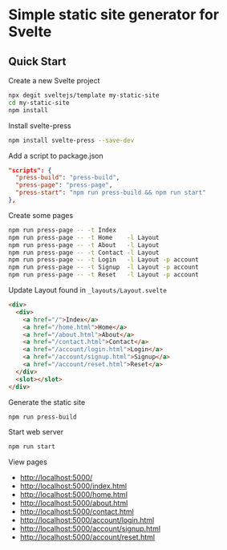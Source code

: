 # Simple static site generator for Svelte

## Quick Start

Create a new Svelte project

```bash
npx degit sveltejs/template my-static-site
cd my-static-site
npm install
```

Install svelte-press

```bash
npm install svelte-press --save-dev
```

Add a script to package.json

```json
"scripts": {
  "press-build": "press-build",
  "press-page": "press-page",
  "press-start": "npm run press-build && npm run start"
},
```

Create some pages

```bash
npm run press-page -- -t Index
npm run press-page -- -t Home    -l Layout
npm run press-page -- -t About   -l Layout
npm run press-page -- -t Contact -l Layout
npm run press-page -- -t Login   -l Layout -p account
npm run press-page -- -t Signup  -l Layout -p account
npm run press-page -- -t Reset   -l Layout -p account
```

Update Layout found in `_layouts/Layout.svelte`

```html
<div>
  <div>
    <a href="/">Index</a>
    <a href="/home.html">Home</a>
    <a href="/about.html">About</a>
    <a href="/contact.html">Contact</a>
    <a href="/account/login.html">Login</a>
    <a href="/account/signup.html">Signup</a>
    <a href="/account/reset.html">Reset</a>
  </div>
  <slot></slot>
</div>
```

Generate the static site

```bash
npm run press-build
```

Start web server

```bash
npm run start
```

View pages

- [http://localhost:5000/](http://localhost:5000/)
- [http://localhost:5000/index.html](http://localhost:5000/index.html)
- [http://localhost:5000/home.html](http://localhost:5000/home.html)
- [http://localhost:5000/about.html](http://localhost:5000/about.html)
- [http://localhost:5000/contact.html](http://localhost:5000/contact.html)
- [http://localhost:5000/account/login.html](http://localhost:5000/account/login.html)
- [http://localhost:5000/account/signup.html](http://localhost:5000/account/signup.html)
- [http://localhost:5000/account/reset.html](http://localhost:5000/account/reset.html)
